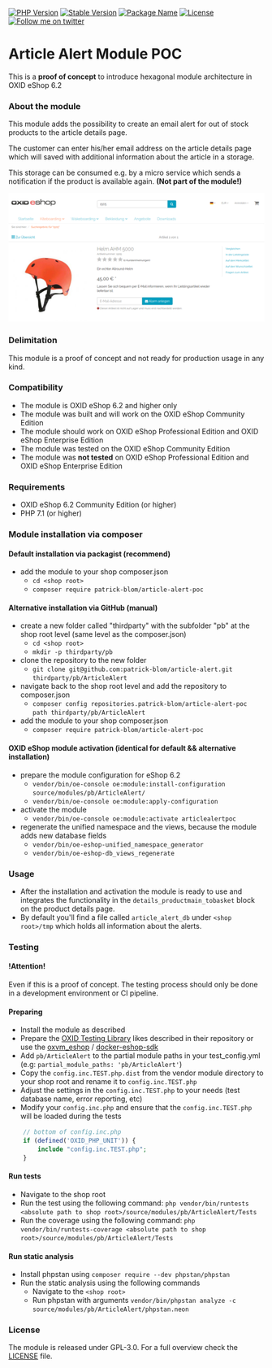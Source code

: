 [![PHP Version](https://flat.badgen.net/packagist/php/patrick-blom/article-alert-poc/?cache=300&scale=1.1)](https://github.com/patrick-blom/article-alert)
[![Stable Version](https://flat.badgen.net/packagist/v/patrick-blom/article-alert-poc/latest/?label=latest&cache=300&scale=1.1)](https://packagist.org/packages/patrick-blom/article-alert-poc)
[![Package Name](https://flat.badgen.net/packagist/name/patrick-blom/article-alert-poc/?label=packagist&cache=300&scale=1.1)](https://packagist.org/packages/patrick-blom/article-alert-poc)
[![License](https://flat.badgen.net/packagist/license/patrick-blom/article-alert-poc/?label=license&cache=300&scale=1.1)](https://github.com/patrick-blom/article-alert/blob/master/LICENSE)
[![Follow me on twitter](https://flat.badgen.net/twitter/follow/pbl0m/?label=@pbl0m&cache=300&scale=1.1)](https://twitter.com/pbl0m)

Article Alert Module POC
==================

This is a **proof of concept** to introduce hexagonal module architecture in OXID eShop 6.2

### About the module
This module adds the possibility to create an email alert for out of stock products to the article details page.

The customer can enter his/her email address on the article details page which will saved with additional information about the article in a storage. 

This storage can be consumed e.g. by a micro service which sends a notification if the product is available again. **(Not part of the module!)**

![Image alt="preview of the module"](module-preview.png)

### Delimitation
This module is a proof of concept and not ready for production usage in any kind.

### Compatibility

* The module is OXID eShop 6.2 and higher only
* The module was built and will work on the OXID eShop Community Edition
* The module should work on OXID eShop Professional Edition and OXID eShop Enterprise Edition 
* The module was tested on the OXID eShop Community Edition
* The module was **not tested** on OXID eShop Professional Edition and OXID eShop Enterprise Edition 


### Requirements

* OXID eShop 6.2 Community Edition (or higher)
* PHP 7.1 (or higher)

### Module installation via composer

#### Default installation via packagist (recommend)
* add the module to your shop composer.json
    * `cd <shop root>`
    * `composer require patrick-blom/article-alert-poc`

#### Alternative installation via GitHub (manual)
* create a new folder called "thirdparty" with the subfolder "pb" at the shop root level (same level as the composer.json)
    * `cd <shop root>`
    * `mkdir -p thirdparty/pb`  
* clone the repository to the new folder
    * `git clone git@github.com:patrick-blom/article-alert.git thirdparty/pb/ArticleAlert` 
* navigate back to the shop root level and add the repository to composer.json
    * `composer config repositories.patrick-blom/article-alert-poc path thirdparty/pb/ArticleAlert`
* add the module to your shop composer.json
    * `composer require patrick-blom/article-alert-poc`    

#### OXID eShop module activation (identical for default && alternative installation)
* prepare the module configuration for eShop 6.2
    * `vendor/bin/oe-console oe:module:install-configuration source/modules/pb/ArticleAlert/`
    * `vendor/bin/oe-console oe:module:apply-configuration`
* activate the module
    * `vendor/bin/oe-console oe:module:activate articlealertpoc`
* regenerate the unified namespace and the views, because the module adds new database fields
    * `vendor/bin/oe-eshop-unified_namespace_generator`
    * `vendor/bin/oe-eshop-db_views_regenerate`
 
### Usage

* After the installation and activation the module is ready to use and integrates the functionality in the `details_productmain_tobasket` block on the product details page. 
* By default you'll find a file called `article_alert_db` under `<shop root>/tmp` which holds all information about the alerts.
   
### Testing

#### !Attention!
Even if this is a proof of concept. The testing process should only be done in a development environment or CI pipeline.

#### Preparing
* Install the module as described
* Prepare the [OXID Testing Library](https://github.com/OXID-eSales/testing_library) likes described in their repository 
or use the [oxvm_eshop](https://github.com/OXID-eSales/oxvm_eshop) / [docker-eshop-sdk](https://github.com/OXID-eSales/docker-eshop-sdk)
* Add `pb/ArticleAlert` to the partial module paths in your test_config.yml (e.g: `partial_module_paths: 'pb/ArticleAlert'`)
* Copy the `config.inc.TEST.php.dist` from the vendor module directory to your shop root and rename it to `config.inc.TEST.php`
* Adjust the settings in the `config.inc.TEST.php` to your needs (test database name, error reporting, etc)
* Modify your `config.inc.php` and ensure that the `config.inc.TEST.php` will be loaded during the tests
```php
    // bottom of config.inc.php
    if (defined('OXID_PHP_UNIT')) {
        include "config.inc.TEST.php";
    }
```

#### Run tests
* Navigate to the shop root
* Run the test using the following command: `php vendor/bin/runtests <absolute path to shop root>/source/modules/pb/ArticleAlert/Tests`
* Run the coverage using the following command: `php vendor/bin/runtests-coverage <absolute path to shop root>/source/modules/pb/ArticleAlert/Tests`

#### Run static analysis
* Install phpstan using `composer require --dev phpstan/phpstan`
* Run the static analysis using the following commands
    * Navigate to the `<shop root>`
    * Run phpstan with  arguments `vendor/bin/phpstan analyze -c source/modules/pb/ArticleAlert/phpstan.neon` 

### License
The module is released under GPL-3.0. For a full overview check the [LICENSE](LICENSE) file.
